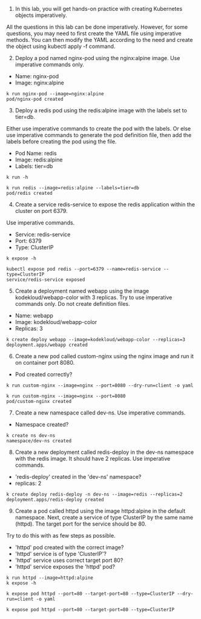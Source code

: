 1. In this lab, you will get hands-on practice with creating Kubernetes objects imperatively.

All the questions in this lab can be done imperatively. However, for some questions, you may need to first create the YAML file using imperative methods. You can then modify the YAML according to the need and create the object using kubectl apply -f command.

2. Deploy a pod named nginx-pod using the nginx:alpine image.
Use imperative commands only.
- Name: nginx-pod
- Image: nginx:alpine

```shell
k run nginx-pod --image=nginx:alpine
pod/nginx-pod created
```

3. Deploy a redis pod using the redis:alpine image with the labels set to tier=db.

Either use imperative commands to create the pod with the labels. Or else use imperative commands to generate the pod definition file, then add the labels before creating the pod using the file.

- Pod Name: redis
- Image: redis:alpine
- Labels: tier=db

```shell
k run -h

k run redis --image=redis:alpine --labels=tier=db
pod/redis created
```

4. Create a service redis-service to expose the redis application within the cluster on port 6379.

Use imperative commands.

- Service: redis-service
- Port: 6379
- Type: ClusterIP

```shell
k expose -h

kubectl expose pod redis --port=6379 --name=redis-service --type=ClusterIP
service/redis-service exposed
```

5. Create a deployment named webapp using the image kodekloud/webapp-color with 3 replicas.
Try to use imperative commands only. Do not create definition files.
- Name: webapp
- Image: kodekloud/webapp-color
- Replicas: 3

```shell
k create deploy webapp --image=kodekloud/webapp-color --replicas=3 
deployment.apps/webapp created
```

6. Create a new pod called custom-nginx using the nginx image and run it on container port 8080.
- Pod created correctly?

```shell
k run custom-nginx --image=nginx --port=8080 --dry-run=client -o yaml

k run custom-nginx --image=nginx --port=8080
pod/custom-nginx created
```

7. Create a new namespace called dev-ns.
Use imperative commands.

- Namespace created?

```shell
k create ns dev-ns
namespace/dev-ns created
```

8. Create a new deployment called redis-deploy in the dev-ns namespace with the redis image. It should have 2 replicas.
Use imperative commands.

- 'redis-deploy' created in the 'dev-ns' namespace?
- replicas: 2

```shell
k create deploy redis-deploy -n dev-ns --image=redis --replicas=2 
deployment.apps/redis-deploy created
```

9. Create a pod called httpd using the image httpd:alpine in the default namespace. Next, create a service of type ClusterIP by the same name (httpd). The target port for the service should be 80.

Try to do this with as few steps as possible.

- 'httpd' pod created with the correct image?
- 'httpd' service is of type 'ClusterIP'?
- 'httpd' service uses correct target port 80?
- 'httpd' service exposes the 'httpd' pod?

```shell
k run httpd --image=httpd:alpine
k expose -h

k expose pod httpd --port=80 --target-port=80 --type=ClusterIP --dry-run=client -o yaml

k expose pod httpd --port=80 --target-port=80 --type=ClusterIP
```
